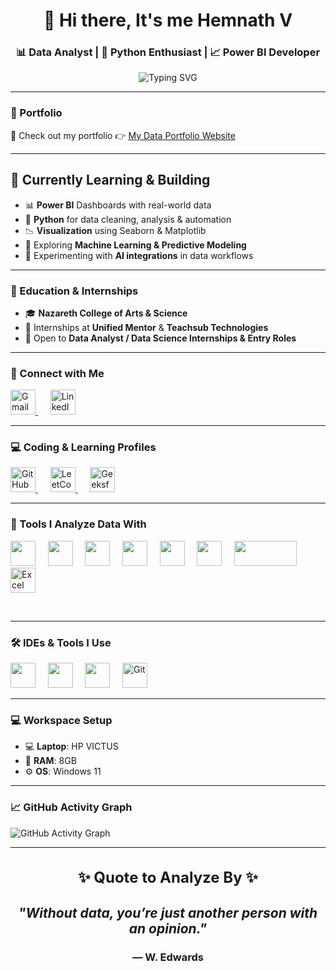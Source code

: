<h1 align="center">👋 Hi there, It's me Hemnath V</h1>
<h3 align="center">📊 Data Analyst | 🐍 Python Enthusiast | 📈 Power BI Developer</h3>

<p align="center">
  <img src="https://readme-typing-svg.demolab.com?font=Fira+Code&weight=600&size=24&pause=1000&color=00FF00&center=true&vCenter=true&width=600&height=50&lines=Transforming+Data+into+Insights.;Building+Dashboards+%26+Reports.;Always+Learning+%26+Analyzing!" alt="Typing SVG" />
</p>

---

### 🔭 Portfolio  
🚀 Check out my portfolio 👉 [My Data Portfolio Website](https://your-portfolio-link.com)

---

## 🌱 Currently Learning & Building  
- 📊 **Power BI** Dashboards with real-world data  
- 🐍 **Python** for data cleaning, analysis & automation  
- 📉 **Visualization** using Seaborn & Matplotlib  
- 🧠 Exploring **Machine Learning & Predictive Modeling**  
- 🤖 Experimenting with **AI integrations** in data workflows  

---

### 🏫 Education & Internships  
- 🎓 **Nazareth College of Arts & Science**  
- 💼 Internships at **Unified Mentor** & **Teachsub Technologies**  
- 🚪 Open to **Data Analyst / Data Science Internships & Entry Roles**  

---

### 🤝 Connect with Me

<p align="left">
  <a href="mailto:hemnathvrx@gmail.com">
    <img src="https://img.icons8.com/fluency/48/gmail-new.png" width="40" height="40" alt="Gmail"/>
  </a>    
  <a href="https://www.linkedin.com/in/hemnathv-data-analyst-junior-scientist-coimbatore-fresher-sql-powerbi/" target="_blank">
    <img src="https://img.icons8.com/fluency/48/linkedin.png" width="40" height="40" alt="LinkedIn"/>
  </a>
</p>

---

### 💻 Coding & Learning Profiles

<p align="left">
  <a href="https://github.com/Hemnath-V" target="_blank">
    <img src="https://img.icons8.com/ios-filled/50/000000/github.png" width="40" height="40" alt="GitHub"/>
  </a>    
  <a href="https://leetcode.com/u/Hemnath-V/" target="_blank">
    <img src="https://upload.wikimedia.org/wikipedia/commons/1/19/LeetCode_logo_black.png" width="40" height="40" alt="LeetCode"/>
  </a>    
  <a href="https://www.geeksforgeeks.org/user/hemnath_v/?ref=header_profile" target="_blank">
    <img src="https://upload.wikimedia.org/wikipedia/commons/4/43/GeeksforGeeks.svg" width="40" height="40" alt="GeeksforGeeks"/>
  </a>
</p>

---

### 🧠 Tools I Analyze Data With

<p align="left">
  <img src="https://cdn.jsdelivr.net/gh/devicons/devicon/icons/python/python-original.svg" width="40" height="40"/>    
  <img src="https://img.icons8.com/color/48/power-bi.png" width="40" height="40"/>    
  <img src="https://cdn.jsdelivr.net/gh/devicons/devicon/icons/mysql/mysql-original.svg" width="40" height="40"/>    
  <img src="https://cdn.jsdelivr.net/gh/devicons/devicon/icons/pandas/pandas-original.svg" width="40" height="40"/>    
  <img src="https://cdn.jsdelivr.net/gh/devicons/devicon/icons/numpy/numpy-original.svg" width="40" height="40"/>    
  <img src="https://cdn.jsdelivr.net/gh/devicons/devicon/icons/matplotlib/matplotlib-original.svg" width="40" height="40"/>    
  <img src="https://seaborn.pydata.org/_static/logo-wide-lightbg.svg" width="100" height="40"/>    
  <img src="https://img.icons8.com/color/48/000000/microsoft-excel-2019.png" width="40" height="40" alt="Excel"/>


 
</p>

---

### 🛠️ IDEs & Tools I Use

<p align="left">
  <img src="https://cdn.jsdelivr.net/gh/devicons/devicon/icons/vscode/vscode-original.svg" width="40" height="40"/> &nbsp;&nbsp;&nbsp;
  <img src="https://cdn.jsdelivr.net/gh/devicons/devicon/icons/jupyter/jupyter-original.svg" width="40" height="40"/> &nbsp;&nbsp;&nbsp;
  <img src="https://img.icons8.com/color/48/000000/google-colab.png" width="40" height="40"/> &nbsp;&nbsp;&nbsp;
  <img src="https://cdn.jsdelivr.net/gh/devicons/devicon/icons/git/git-original.svg" width="40" height="40" alt="Git"/>
</p>

---

### 💻 Workspace Setup  

- 💻 **Laptop**: HP VICTUS  
- 🧠 **RAM**: 8GB  
- ⚙️ **OS**: Windows 11  

---

### 📈 GitHub Activity Graph

<picture>
  <source srcset="https://github-readme-activity-graph.vercel.app/graph?username=Hemnath-V&theme=github-compact&color=ffffff&line=ffffff&point=ffffff&bg_color=000000&hide_border=true" media="(prefers-color-scheme: dark)">
  <img src="https://github-readme-activity-graph.vercel.app/graph?username=Hemnath-V&theme=github-compact&color=000000&line=000000&point=000000&bg_color=ffffff&hide_border=true" alt="GitHub Activity Graph">
</picture>

---

<h3 align="center" style="font-size: 1.5rem">✨ <strong>Quote to Analyze By</strong> ✨</h3>

<h2 align="center"><em>"Without data, you’re just another person with an opinion."</em></h2>
<h3 align="center">— W. Edwards</h3>

